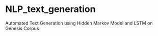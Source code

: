 # NLP_text_generation
Automated Text Generation using Hidden Markov Model and LSTM on Genesis Corpus
